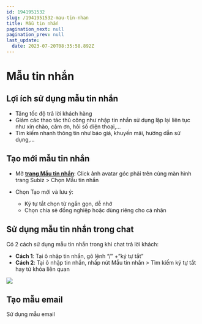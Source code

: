```yaml
---
id: 1941951532
slug: /1941951532-mau-tin-nhan
title: Mẫu tin nhắn
pagination_next: null
pagination_prev: null
last_update:
  date: 2023-07-20T08:35:58.892Z
---
```


# Mẫu tin nhắn



## Lợi ích sử dụng mẫu tin nhắn


- Tăng tốc độ trả lời khách hàng
- Giảm các thao tác thủ công như nhập tin nhắn sử dụng lặp lại liên tục như xin chào, cảm ơn, hỏi số điện thoại,...
- Tìm kiếm nhanh thông tin như báo giá, khuyến mãi, hướng dẫn sử dụng,...
## Tạo mới mẫu tin nhắn


- Mở **[trang Mẫu tin nhắn](https://app.subiz.com.vn/settings/?message_template=true)**: Click ảnh avatar góc phải trên cùng màn hình trang Subiz > Chọn Mẫu tin nhắn
- Chọn Tạo mới và lưu ý:

    - Ký tự tắt chọn từ ngắn gọn, dễ nhớ
    - Chọn chia sẻ đồng nghiệp hoặc dùng riêng cho cá nhân
## Sử dụng mẫu tin nhắn trong chat




Có 2 cách sử dụng mẫu tin nhắn trong khi chat trả lời khách:

- **Cách 1**: Tại ô nhập tin nhắn, gõ lệnh “/” +”ký tự tắt”
- **Cách 2**: Tại ô nhập tin nhắn, nhấp nút Mẫu tin nhắn > Tìm kiếm ký tự tắt hay từ khóa liên quan


![](https://vcdn.subiz-cdn.com/file/firsxzdbtqxjrfxottvs_acpxkgumifuoofoosble)



## Tạo mẫu email










Sử dụng mẫu email